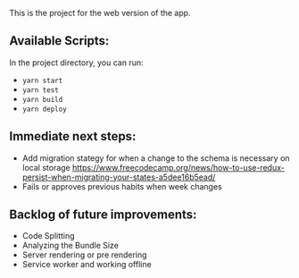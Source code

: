 This is the project for the web version of the app.

## Available Scripts:

In the project directory, you can run:

- `yarn start`
- `yarn test`
- `yarn build`
- `yarn deploy`

## Immediate next steps:

- Add migration stategy for when a change to the schema is necessary on local storage
  https://www.freecodecamp.org/news/how-to-use-redux-persist-when-migrating-your-states-a5dee16b5ead/
- Fails or approves previous habits when week changes

## Backlog of future improvements:

- Code Splitting
- Analyzing the Bundle Size
- Server rendering or pre rendering
- Service worker and working offline
